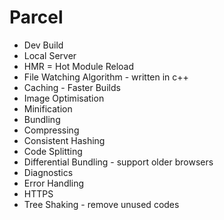 # Parcel
 - Dev Build
 - Local Server
 - HMR = Hot Module Reload
 - File Watching Algorithm - written in c++
 - Caching - Faster Builds
 - Image Optimisation
 - Minification
 - Bundling
 - Compressing
 - Consistent Hashing
 - Code Splitting
 - Differential Bundling  - support older browsers
 - Diagnostics
 - Error Handling
 - HTTPS
 - Tree Shaking - remove unused codes
